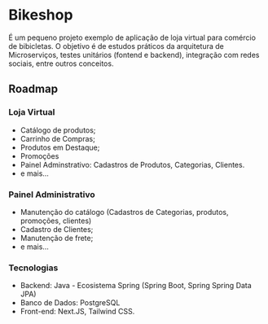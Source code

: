 # Bikeshop

É um pequeno projeto exemplo de aplicação de loja virtual para comércio de bibicletas. O objetivo é de estudos práticos da arquitetura de Microserviços, testes unitários (fontend e backend), integração com redes sociais, entre outros conceitos.

## Roadmap

### Loja Virtual

- Catálogo de produtos;
- Carrinho de Compras;
- Produtos em Destaque;
- Promoções
- Painel Adminstrativo: Cadastros de Produtos, Categorias, Clientes.
- e mais...

### Painel Administrativo

- Manutenção do catálogo (Cadastros de Categorias, produtos, promoções, clientes)
- Cadastro de Clientes;
- Manutenção de frete;
- e mais...

### Tecnologias

- Backend: Java - Ecosistema Spring (Spring Boot, Spring Spring Data JPA)
- Banco de Dados: PostgreSQL
- Front-end: Next.JS, Tailwind CSS.
